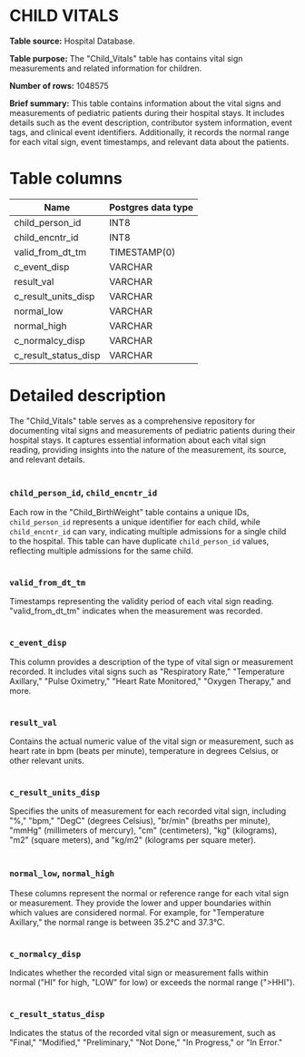 <h1><b>CHILD VITALS</h1></b>

**Table source:** Hospital Database.

**Table purpose:** The "Child_Vitals" table has contains vital sign measurements and related information for children.

**Number of rows:** 1048575

**Brief summary:**
This table contains information about the vital signs and measurements of pediatric patients during their hospital stays. It includes details such as the event description, contributor system information, event tags, and clinical event identifiers. Additionally, it records the normal range for each vital sign, event timestamps, and relevant data about the patients.

# Table columns

Name | Postgres data type
---- | ----
child\_person\_id | INT8
child\_encntr\_id | INT8
valid\_from\_dt\_tm | TIMESTAMP(0)
c\_event\_disp | VARCHAR
result\_val | VARCHAR
c\_result\_units\_disp | VARCHAR
normal\_low | VARCHAR
normal\_high | VARCHAR
c\_normalcy\_disp | VARCHAR
c\_result\_status\_disp | VARCHAR

# Detailed description

The "Child_Vitals" table serves as a comprehensive repository for documenting vital signs and measurements of pediatric patients during their hospital stays. It captures essential information about each vital sign reading, providing insights into the nature of the measurement, its source, and relevant details.
<br></br>

### `child_person_id`, `child_encntr_id`
Each row in the "Child_BirthWeight" table contains a unique IDs, `child_person_id` represents a unique identifier for each child, while `child_encntr_id` can vary, indicating multiple admissions for a single child to the hospital. This table can have duplicate `child_person_id` values, reflecting multiple admissions for the same child.
<br></br>

### `valid_from_dt_tm`
Timestamps representing the validity period of each vital sign reading. "valid_from_dt_tm" indicates when the measurement was recorded.
<br></br>

### `c_event_disp`
This column provides a description of the type of vital sign or measurement recorded. It includes vital signs such as "Respiratory Rate," "Temperature Axillary," "Pulse Oximetry," "Heart Rate Monitored," "Oxygen Therapy," and more.
<br></br>

### `result_val`
Contains the actual numeric value of the vital sign or measurement, such as heart rate in bpm (beats per minute), temperature in degrees Celsius, or other relevant units.
<br></br>

### `c_result_units_disp`
Specifies the units of measurement for each recorded vital sign, including "%," "bpm," "DegC" (degrees Celsius), "br/min" (breaths per minute), "mmHg" (millimeters of mercury), "cm" (centimeters), "kg" (kilograms), "m2" (square meters), and "kg/m2" (kilograms per square meter).
<br></br>

### `normal_low`, `normal_high`
These columns represent the normal or reference range for each vital sign or measurement. They provide the lower and upper boundaries within which values are considered normal. For example, for "Temperature Axillary," the normal range is between 35.2°C and 37.3°C.
<br></br>

<!-- ### `c_normalcy_method_disp`
This column may describe the method or criteria used to determine normalcy or abnormality.
<br></br> -->

### `c_normalcy_disp`
Indicates whether the recorded vital sign or measurement falls within normal ("HI" for high, "LOW" for low) or exceeds the normal range (">HHI").
<br></br>

### `c_result_status_disp`
Indicates the status of the recorded vital sign or measurement, such as "Final," "Modified," "Preliminary," "Not Done," "In Progress," or "In Error."
<br></br>

